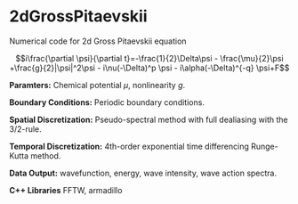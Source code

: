 # 2dGrossPitaevskii

Numerical code for  2d Gross Pitaevskii equation

```math
i\frac{\partial \psi}{\partial t}=-\frac{1}{2}\Delta\psi - \frac{\mu}{2}\psi +\frac{g}{2}|\psi|^2\psi - i\nu(-\Delta)^p \psi - i\alpha(-\Delta)^{-q} \psi+F
```

**Paramters:** Chemical potential $`\mu`$, nonlinearity $`g`$.

**Boundary Conditions:** Periodic boundary conditions.

**Spatial Discretization:** Pseudo-spectral method with full dealiasing with the 3/2-rule.

**Temporal Discretization:** 4th-order exponential time differencing Runge-Kutta method.

**Data Output:** wavefunction, energy, wave intensity, wave action spectra.

**C++ Libraries** FFTW, armadillo
